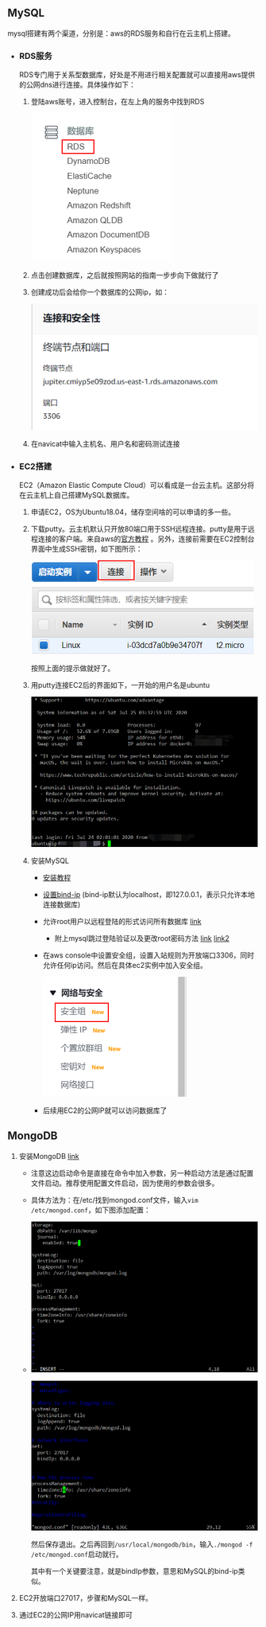 ## MySQL

mysql搭建有两个渠道，分别是：aws的RDS服务和自行在云主机上搭建。

* ### RDS服务

  RDS专门用于关系型数据库，好处是不用进行相关配置就可以直接用aws提供的公网dns进行连接。具体操作如下：

  1. 登陆aws账号，进入控制台，在左上角的服务中找到RDS

     ![image-20200725110543854](assert\image-20200725110543854.png)

  2. 点击创建数据库，之后就按照网站的指南一步步向下做就行了

  3. 创建成功后会给你一个数据库的公网ip，如：

     ![image-20200725111303251](assert\image-20200725111303251.png)

  4. 在navicat中输入主机名、用户名和密码测试连接



* ### EC2搭建

  EC2（Amazon Elastic Compute Cloud）可以看成是一台云主机。这部分将在云主机上自己搭建MySQL数据库。

  1. 申请EC2，OS为Ubuntu18.04，储存空间啥的可以申请的多一些。

  2. 下载putty。云主机默认只开放80端口用于SSH远程连接。putty是用于远程连接的客户端。来自aws的[官方教程](https://docs.aws.amazon.com/zh_cn/AWSEC2/latest/UserGuide/putty.html) 。另外，连接前需要在EC2控制台界面中生成SSH密钥，如下图所示：

     ![image-20200725112943825](assert\image-20200725112943825.png)

     按照上面的提示做就好了。

  3. 用putty连接EC2后的界面如下，一开始的用户名是ubuntu

     ![image-20200725113456035](assert\image-20200725113456035.png)

  4. 安装MySQL

     * [安装教程](https://blog.csdn.net/weixin_42209572/article/details/98983741)

     - [设置bind-ip](https://blog.csdn.net/zc5450725/article/details/89054441) (bind-ip默认为localhost，即127.0.0.1，表示只允许本地连接数据库)

     - 允许root用户以远程登陆的形式访问所有数据库 [link](https://www.cnblogs.com/wintest/p/11442920.html)

       - 附上mysql跳过登陆验证以及更改root密码方法 [link](https://www.linuxidc.com/Linux/2018-05/152586.htm) [link2](https://www.cnblogs.com/super-zhangkun/p/9435974.html)

     - 在aws console中设置安全组，设置入站规则为开放端口3306，同时允许任何ip访问。然后在具体ec2实例中加入安全组。

       ![image-20200725225908686](assert\image-20200725225908686.png)

     - 后续用EC2的公网IP就可以访问数据库了

     



## MongoDB

1. 安装MongoDB [link](https://www.runoob.com/mongodb/mongodb-linux-install.html)

   - 注意这边启动命令是直接在命令中加入参数，另一种启动方法是通过配置文件启动。推荐使用配置文件启动，因为使用的参数会很多。

   - 具体方法为：在/etc/找到mongod.conf文件，输入`vim /etc/mongod.conf`，如下图添加配置：

   - ![image-20210105214239269](数据库篇.assets/image-20210105214239269.png)

     ![image-20200725231113938](assert\image-20200725231113938.png)

     然后保存退出。之后再回到`/usr/local/mongodb/bin`，输入`./mongod -f /etc/mongod.conf`启动就行。

     其中有一个关键要注意，就是bindIp参数，意思和MySQL的bind-ip类似。

2. EC2开放端口27017，步骤和MySQL一样。
3. 通过EC2的公网IP用navicat链接即可

